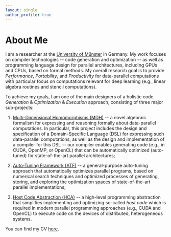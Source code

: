 ```yaml
---
layout: single
author_profile: true
---
```


# About Me

I am a researcher at the [University of Münster](https://www.uni-muenster.de/en/) in Germany. My work focuses on compiler technologies -- code generation and optimization -- as well as programming language design for parallel architectures, including GPUs and CPUs, based on formal methods. My overall research goal is to provide *Performance*, *Portability*, and *Productivity* for data-parallel computations with particular focus on computations relevant for deep learning (e.g., linear algebra routines and stencil computations).

To achieve my goals, I am one of the main designers of a holistic code *Generation* & *Optimization* & *Execution* approach, consisting of three major sub-projects:

1. [Multi-Dimensional Homomorphisms (MDH)](https://mdh-lang.org) -- a novel algebraic formalism for expressing and reasoning formally about data-parallel computations. In particular, this project includes the design and specification of a Domain-Specific Language (DSL) for expressing such data-parallel computations, as well as the design and implementation of a compiler for this DSL -- our compiler enables generating code (e.g., in CUDA, OpenMP, or OpenCL) that can be automatically optimized (auto-tuned) for state-of-the-art parallel architectures;

2. [Auto-Tuning Framework (ATF)](https://atf-tuner.org) -- a general-purpose auto-tuning approach that automatically optimizes parallel programs, based on numerical search techniques and optimized processes of generating, storing, and exploring the optimization spaces of state-of-the-art parallel implementations;

3. [Host Code Abstraction (HCA)](https://hca-project.org) -- a high-level programming abstraction that simplifies implementing and optimizing so-called *host code* which is required in modern parallel programming approaches (e.g., CUDA and OpenCL) to execute code on the devices of distributed, heterogeneous systems.

You can find my CV [here](assets/files/cv_rasch.pdf).
